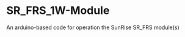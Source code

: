 SR_FRS_1W-Module
================

An arduino-based code for operation the SunRise SR_FRS module(s)
